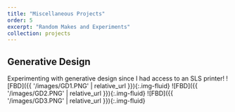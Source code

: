 ```yaml
---
title: "Miscellaneous Projects"
order: 5
excerpt: "Random Makes and Experiments"
collection: projects
---
```


## Generative Design 
Experimenting with generative design since I had access to an SLS printer!
![FBD]({{ '/images/GD1.PNG' | relative_url }}){:.img-fluid}
![FBD]({{ '/images/GD2.PNG' | relative_url }}){:.img-fluid}
![FBD]({{ '/images/GD3.PNG' | relative_url }}){:.img-fluid}
